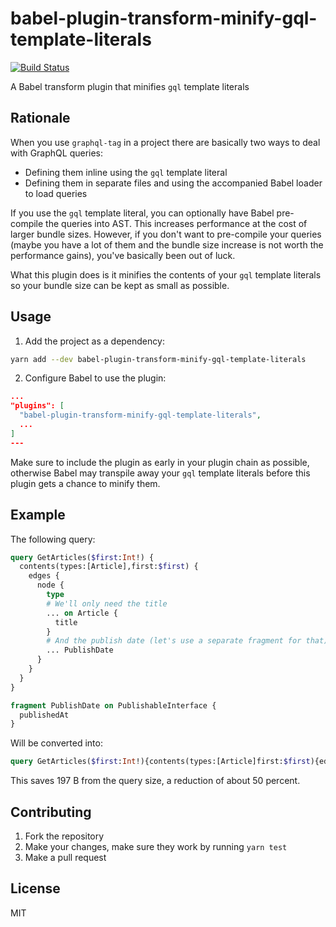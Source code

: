 # babel-plugin-transform-minify-gql-template-literals

[![Build Status](https://travis-ci.org/Jalle19/babel-plugin-transform-minify-gql-template-literals.svg?branch=master)](https://travis-ci.org/Jalle19/babel-plugin-transform-minify-gql-template-literals)

A Babel transform plugin that minifies `gql` template literals

## Rationale

When you use `graphql-tag` in a project there are basically two ways to deal with GraphQL queries:

* Defining them inline using the `gql` template literal
* Defining them in separate files and using the accompanied Babel loader to load queries

If you use the `gql` template literal, you can optionally have Babel pre-compile the queries into AST. This increases performance at the cost of larger bundle sizes. However, if you don't want to pre-compile your queries (maybe you have a lot of them and the bundle size increase is not worth the performance gains), you've basically been out of luck.

What this plugin does is it minifies the contents of your `gql` template literals so your bundle size can be kept as small as possible.

## Usage

1. Add the project as a dependency:

```bash
yarn add --dev babel-plugin-transform-minify-gql-template-literals
```

2. Configure Babel to use the plugin:

```json
...
"plugins": [
  "babel-plugin-transform-minify-gql-template-literals",
  ...
]
---
```

Make sure to include the plugin as early in your plugin chain as possible, otherwise Babel may transpile away your `gql` template literals before this plugin gets a chance to minify them.

## Example

The following query:

```graphql
query GetArticles($first:Int!) {
  contents(types:[Article],first:$first) {
    edges {
      node {
        type
        # We'll only need the title
        ... on Article {
          title
        }
        # And the publish date (let's use a separate fragment for that)
        ... PublishDate
      }
    }
  }
}

fragment PublishDate on PublishableInterface {
  publishedAt
}
```

Will be converted into:

```graphql
query GetArticles($first:Int!){contents(types:[Article]first:$first){edges{node{type ... on Article{title}... PublishDate}}}} fragment PublishDate on PublishableInterface{publishedAt}
```

This saves 197 B from the query size, a reduction of about 50 percent.

## Contributing

1. Fork the repository
2. Make your changes, make sure they work by running `yarn test`
3. Make a pull request

## License

MIT
